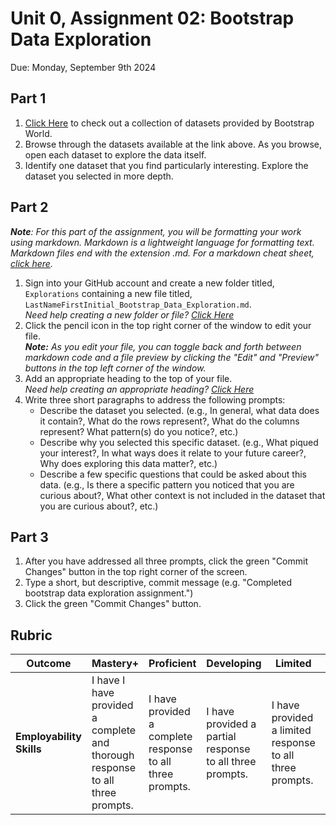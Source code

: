 # Unit 0, Assignment 02: Bootstrap Data Exploration
Due: Monday, September 9th 2024

## Part 1

1. [Click Here](https://www.bootstrapworld.org/materials/spring2023/en-us/lessons/choosing-your-dataset/pages/datasets-and-starter-files.html) to check out a collection of datasets provided by Bootstrap World.
2. Browse through the datasets available at the link above.  As you browse, open each dataset to explore the data itself.
3. Identify one dataset that you find particularly interesting.  Explore the dataset you selected in more depth.
   

## Part 2
***Note**: For this part of the assignment, you will be formatting your work using markdown.  Markdown is a lightweight language for formatting text.  Markdown files end with the extension .md.  For a markdown cheat sheet, [click here](https://www.markdownguide.org/cheat-sheet/).*
1. Sign into your GitHub account and create a new folder titled, `Explorations` containing a new file titled, `LastNameFirstInitial_Bootstrap_Data_Exploration.md`.<br>*Need help creating a new folder or file? [Click Here](https://github.com/MrJSwotinsky/Data_Science/blob/main/Resources/How_To_Create_Folders_and_Files.md)*
2. Click the pencil icon in the top right corner of the window to edit your file.<br>***Note:** As you edit your file, you can toggle back and forth between markdown code and a file preview by clicking the "Edit" and "Preview" buttons in the top left corner of the window.*
3. Add an appropriate heading to the top of your file.<br>*Need help creating an appropriate heading? [Click Here](https://github.com/MrJSwotinsky/Data_Science/blob/main/Resources/How_To_Create_an_Appropriate_Heading.md)*
4. Write three short paragraphs to address the following prompts:
   * Describe the dataset you selected. (e.g., In general, what data does it contain?, What do the rows represent?, What do the columns represent?  What pattern(s) do you notice?, etc.)
   * Describe why you selected this specific dataset. (e.g., What piqued your interest?, In what ways does it relate to your future career?, Why does exploring this data matter?, etc.)
   * Describe a few specific questions that could be asked about this data. (e.g., Is there a specific pattern you noticed that you are curious about?, What other context is not included in the dataset that you are curious about?, etc.)

## Part 3
1.  After you have addressed all three prompts, click the green "Commit Changes" button in the top right corner of the screen.
2.  Type a short, but descriptive, commit message (e.g. "Completed bootstrap data exploration assignment.")
3.  Click the green "Commit Changes" button.


## Rubric
|Outcome|Mastery+|Proficient|Developing|Limited|Incomplete|
|---|---|---|---|---|---|
|**Employability Skills**|I have I have provided a complete and thorough response to all three prompts.|I have provided a complete response to all three prompts.|I have provided a partial response to all three prompts.|I have provided a limited response to all three prompts.|I have not yet provided a response to all three prompts.|
